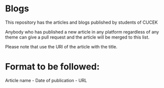 # Blogs
This repository has the articles and blogs published by students of CUCEK

Anybody who has published a new article in any platform regardless of any theme can give a pull request and the article will be merged to this list.

Please note that use the URl of the article with the title.

# Format to be followed:

Article name - Date of publication - URL
